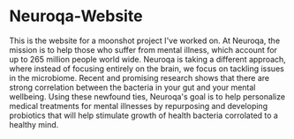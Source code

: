 # Neuroqa-Website
This is the website for a moonshot project I've worked on. At Neuroqa, the mission is to help those who suffer from mental illness, which account for up to 265 million people world wide. Neuroqa is taking a different approach, where instead of focusing entirely on the brain, we focus on tackling issues in the microbiome. Recent and promising research shows that there are strong correlation between the bacteria in your gut and your mental wellbeing. Using these newfound ties, Neuroqa's goal is to help personalize medical treatments for mental illnesses by repurposing and developing probiotics that will help stimulate growth of health bacteria corrolated to a healthy mind.


